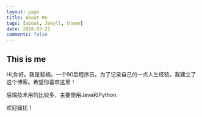 ```yaml
---
layout: page
title: About Me
tags: [about, Jekyll, theme]
date: 2018-03-21
comments: false
---
```

    
<!--<center><a href="http://taylantatli.github.io/Moon"><b>Moon</b></a> is a minimal, one column jekyll theme.</center>-->


## This is me
Hi,你好。我是裴楠，一个90后程序员。为了记录自己的一点人生经验。我建立了这个博客。希望你喜欢这里！

后端技术用的比较多，主要使用Java和Python.

欢迎骚扰！

<h3 class="title" style="font-size:30px;">
    <a class="social-btn" href="mailto:epicgeek@126.com" target="_blank" rel="noopener noreferrer">
        <i class="fa fa-fw fa-envelope-square"></i>
    </a> 
    <a class="social-btn" href="http://github.com/epicGeek" target="_blank" rel="noopener noreferrer">
        <i class="fa fa-fw fa-github"></i>
    </a> 
    <a class="social-btn" href="http://steamcommunity.com/id/neilson3r" target="_blank" rel="noopener noreferrer">
        <i class="fa fa-fw fa-steam-square"></i>
     </a>
</h3>